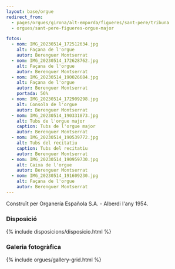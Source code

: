 ```yaml
---
layout: base/orgue
redirect_from:
  - pages/orgues/girona/alt-emporda/figueres/sant-pere/tribuna
  - orgues/sant-pere-figueres-orgue-major

fotos:
  - nom: IMG_20230514_172512634.jpg
    alt: Façana de l'orgue
    autor: Berenguer Montserrat
  - nom: IMG_20230514_172628762.jpg
    alt: Façana de l'orgue
    autor: Berenguer Montserrat
  - nom: IMG_20230514_190026684.jpg
    alt: Façana de l'orgue
    autor: Berenguer Montserrat
    portada: 56%
  - nom: IMG_20230514_172909298.jpg
    alt: Consola de l'orgue
    autor: Berenguer Montserrat
  - nom: IMG_20230514_190331873.jpg
    alt: Tubs de l'orgue major
    caption: Tubs de l'orgue major
    autor: Berenguer Montserrat
  - nom: IMG_20230514_190539772.jpg
    alt: Tubs del recitatiu
    caption: Tubs del recitatiu
    autor: Berenguer Montserrat
  - nom: IMG_20230514_190959730.jpg
    alt: Caixa de l'orgue
    autor: Berenguer Montserrat
  - nom: IMG_20230514_191609230.jpg
    alt: Façana de l'orgue
    autor: Berenguer Montserrat
---
```



Construït per Organería Española S.A. - Alberdi l'any 1954.

### Disposició

{% include disposicions/disposicio.html %}

### Galeria fotogràfica

{% include orgues/gallery-grid.html %}
